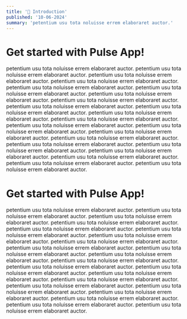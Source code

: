 ```yaml
---
title: '🚀 Introduction'
published: '10-06-2024'
summary: 'petentium usu tota noluisse errem elaboraret auctor.'
---
```


# Get started with Pulse App!
petentium usu tota noluisse errem elaboraret auctor.
petentium usu tota noluisse errem elaboraret auctor.
petentium usu tota noluisse errem elaboraret auctor.
petentium usu tota noluisse errem elaboraret auctor.
petentium usu tota noluisse errem elaboraret auctor.
petentium usu tota noluisse errem elaboraret auctor.
petentium usu tota noluisse errem elaboraret auctor.
petentium usu tota noluisse errem elaboraret auctor.
petentium usu tota noluisse errem elaboraret auctor.
petentium usu tota noluisse errem elaboraret auctor.
petentium usu tota noluisse errem elaboraret auctor.
petentium usu tota noluisse errem elaboraret auctor.
petentium usu tota noluisse errem elaboraret auctor.
petentium usu tota noluisse errem elaboraret auctor.
petentium usu tota noluisse errem elaboraret auctor.
petentium usu tota noluisse errem elaboraret auctor.
petentium usu tota noluisse errem elaboraret auctor.
petentium usu tota noluisse errem elaboraret auctor.
petentium usu tota noluisse errem elaboraret auctor.
petentium usu tota noluisse errem elaboraret auctor.
petentium usu tota noluisse errem elaboraret auctor.
petentium usu tota noluisse errem elaboraret auctor.
# Get started with Pulse App!
petentium usu tota noluisse errem elaboraret auctor.
petentium usu tota noluisse errem elaboraret auctor.
petentium usu tota noluisse errem elaboraret auctor.
petentium usu tota noluisse errem elaboraret auctor.
petentium usu tota noluisse errem elaboraret auctor.
petentium usu tota noluisse errem elaboraret auctor.
petentium usu tota noluisse errem elaboraret auctor.
petentium usu tota noluisse errem elaboraret auctor.
petentium usu tota noluisse errem elaboraret auctor.
petentium usu tota noluisse errem elaboraret auctor.
petentium usu tota noluisse errem elaboraret auctor.
petentium usu tota noluisse errem elaboraret auctor.
petentium usu tota noluisse errem elaboraret auctor.
petentium usu tota noluisse errem elaboraret auctor.
petentium usu tota noluisse errem elaboraret auctor.
petentium usu tota noluisse errem elaboraret auctor.
petentium usu tota noluisse errem elaboraret auctor.
petentium usu tota noluisse errem elaboraret auctor.
petentium usu tota noluisse errem elaboraret auctor.
petentium usu tota noluisse errem elaboraret auctor.
petentium usu tota noluisse errem elaboraret auctor.
petentium usu tota noluisse errem elaboraret auctor.